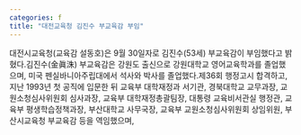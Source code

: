 ```yaml
---
categories: f
title: "대전교육청 김진수 부교육감 부임"
---
```

대전시교육청(교육감 설동호)은 9월 30일자로 김진수(53세) 부교육감이 부임했다고 밝혔다.김진수(金眞洙) 부교육감은 강원도 출신으로 강원대학교 영어교육학과를 졸업했으며, 미국 펜실바니아주립대에서 석사와 박사를 졸업했다.제36회 행정고시 합격하고, 지난 1993년 첫 공직에 입문한 뒤 교육부 대학재정과 서기관, 경북대학교 교무과장, 교원소청심사위원회 심사과장, 교육부 대학재정총괄팀장, 대통령 교육비서관실 행정관, 교육부 평생학습정책과장, 부산대학교 사무국장, 교육부 교원소청심사위원회 상임위원, 부산시교육청 부교육감 등을 역임했으며,